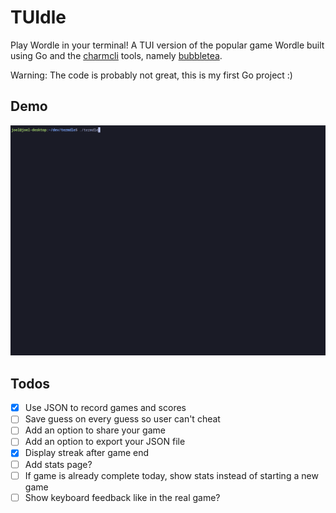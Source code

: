 # TUIdle

Play Wordle in your terminal! A TUI version of the popular game Wordle built using Go and the [charmcli](https://github.com/charmbracelet) tools, namely [bubbletea](https://github.com/charmbracelet/bubbletea).

Warning: The code is probably not great, this is my first Go project :)

## Demo

![Demo](./examples/demo.gif)

## Todos

- [x] Use JSON to record games and scores
- [ ] Save guess on every guess so user can't cheat
- [ ] Add an option to share your game
- [ ] Add an option to export your JSON file
- [x] Display streak after game end
- [ ] Add stats page?
- [ ] If game is already complete today, show stats instead of starting a new game
- [ ] Show keyboard feedback like in the real game?
